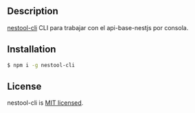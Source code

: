 
## Description

[nestool-cli](https://cig.geocuba.cu/gitlab/udctcmg/nestool-cli) CLI para trabajar con el api-base-nestjs por consola.

## Installation

```bash
$ npm i -g nestool-cli
```

## License

nestool-cli is [MIT licensed](LICENSE).
